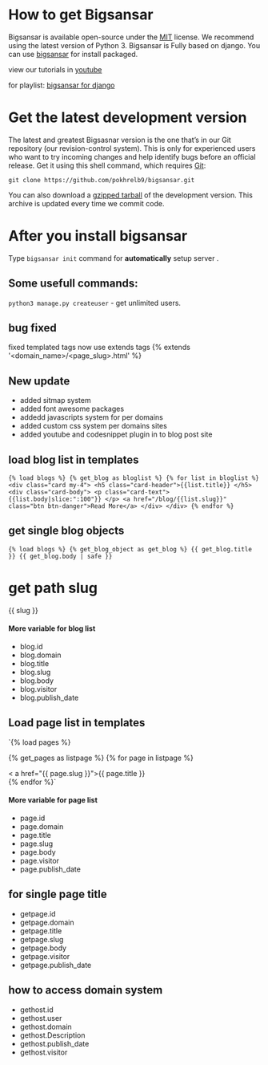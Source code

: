 
# How to get Bigsansar

Bigsansar is available open-source under the [MIT](https://en.wikipedia.org/wiki/MIT_License) license. We recommend using the latest version of Python 3.
Bigsansar is Fully based on django.
You can use
[bigsansar](https://bigsansar.com)
for install packaged.

view our tutorials in
[youtube](https://youtube.com/bigsansar)

for playlist:
[bigsansar for django](https://www.youtube.com/playlist?list=PLqdXqRSrD-LC6i7YQAaqB57FaCfWEZkth)

# Get the latest development version
The latest and greatest Bigsasnar version is the one that’s in our Git repository (our revision-control system).
This is only for experienced users who want to try incoming changes and help identify bugs before an official release.
Get it using this shell command, which requires [Git](https://git-scm.com/):

`git clone https://github.com/pokhrelb9/bigsansar.git`

You can also download a [gzipped tarball](https://pypi.org/project/Bigsansar/#files) of the development version.
This archive is updated every time we commit code.

# After you install bigsansar
Type `bigsansar init` command for **automatically** setup server .


## Some usefull commands:

`python3 manage.py createuser` - get unlimited users.

## bug fixed 
fixed templated tags
now use extends tags
{% extends '<domain_name>/<page_slug>.html' %}


## New update
* added sitmap system 
* added font awesome packages
* addedd javascripts system for per domains
* added custom css system per domains sites 
* added youtube and codesnippet plugin in to blog post site 

## load blog list in templates

`{% load blogs %}
{% get_blog as bloglist %}
          {% for list in bloglist %}
          <div class="card my-4">
                <h5 class="card-header">{{list.title}} </h5>
            <div class="card-body">
                <p class="card-text"> {{list.body|slice:":100"}} </p>
                <a href="/blog/{{list.slug}}"
                   class="btn btn-danger">Read More</a>
            </div>
          </div>
          {% endfor %}`


## get single blog objects

`{% load blogs %}
{% get_blog_object as get_blog %}
{{ get_blog.title }}
{{ get_blog.body | safe }}
`

# get path slug 
{{ slug }}

#### More variable for **blog** list
* blog.id
* blog.domain
* blog.title
* blog.slug
* blog.body
* blog.visitor
* blog.publish_date



## Load page list in templates

`{% load pages %}

{% get_pages  as listpage %}
{% for page in listpage %}
<div>
    < a href="{{ page.slug }}">{{ page.title }}</a>
</div>
{% endfor %}`


#### More variable for **page** list
* page.id
* page.domain
* page.title
* page.slug
* page.body
* page.visitor
* page.publish_date


## for single page title
* getpage.id
* getpage.domain
* getpage.title
* getpage.slug
* getpage.body
* getpage.visitor
* getpage.publish_date


## how to access domain system

* gethost.id
* gethost.user
* gethost.domain
* gethost.Description
* gethost.publish_date
* gethost.visitor
